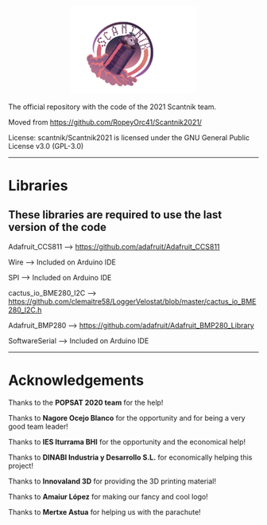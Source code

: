 <p align="center"><img width="50%" height="50%" src="https://raw.githubusercontent.com/scantnik/Scantnik2021/main/assets/Scantnik_transparente_logo.png" alt="Logo Scantnik"></p>

The official repository with the code of the 2021 Scantnik team.

Moved from https://github.com/RopeyOrc41/Scantnik2021/

License: scantnik/Scantnik2021 is licensed under the GNU General Public License v3.0 (GPL-3.0)



---

# Libraries

## These libraries are required to use the last version of the code

Adafruit_CCS811 --> https://github.com/adafruit/Adafruit_CCS811

Wire --> Included on Arduino IDE

SPI --> Included on Arduino IDE

cactus_io_BME280_I2C --> https://github.com/clemaitre58/LoggerVelostat/blob/master/cactus_io_BME280_I2C.h

Adafruit_BMP280 --> https://github.com/adafruit/Adafruit_BMP280_Library

SoftwareSerial --> Included on Arduino IDE

---

# Acknowledgements

Thanks to the **POPSAT 2020 team** for the help!

Thanks to **Nagore Ocejo Blanco** for the opportunity and for being a very good team leader!

Thanks to **IES Iturrama BHI** for the opportunity and the economical help!

Thanks to **DINABI Industria y Desarrollo S.L.** for economically helping this project!

Thanks to **Innovaland 3D** for providing the 3D printing material!

Thanks to **Amaiur López** for making our fancy and cool logo!

Thanks to **Mertxe Astua** for helping us with the parachute!
